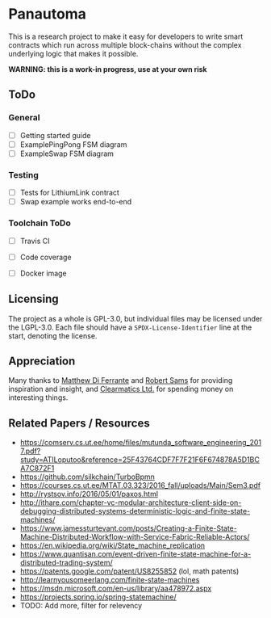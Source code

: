# Panautoma 

This is a research project to make it easy for developers to write smart contracts which run across multiple block-chains without the complex underlying logic that makes it possible.

**WARNING: this is a work-in progress, use at your own risk**


## ToDo

### General

 * [ ] Getting started guide
 * [ ] ExamplePingPong FSM diagram
 * [ ] ExampleSwap FSM diagram

### Testing

 * [ ] Tests for LithiumLink contract
 * [ ] Swap example works end-to-end

### Toolchain ToDo

 * [ ] Travis CI
 * [ ] Code coverage
 * [ ] Docker image


## Licensing

The project as a whole is GPL-3.0, but individual files may be licensed under the LGPL-3.0. Each file should have a `SPDX-License-Identifier` line at the start, denoting the license.


## Appreciation

Many thanks to [Matthew Di Ferrante](https://github.com/mattdf) and [Robert Sams](https://twitter.com/codedlogic) for providing inspiration and insight, and [Clearmatics Ltd.](https://www.clearmatics.com/) for spending money on interesting things.

## Related Papers / Resources

 * https://comserv.cs.ut.ee/home/files/mutunda_software_engineering_2017.pdf?study=ATILoputoo&reference=25F43764CDF7F7F21F6F674878A5D1BCA7C872F1
 * https://github.com/silkchain/TurboBpmn
 * https://courses.cs.ut.ee/MTAT.03.323/2016_fall/uploads/Main/Sem3.pdf
 * http://rystsov.info/2016/05/01/paxos.html
 * http://ithare.com/chapter-vc-modular-architecture-client-side-on-debugging-distributed-systems-deterministic-logic-and-finite-state-machines/
 * https://www.jamessturtevant.com/posts/Creating-a-Finite-State-Machine-Distributed-Workflow-with-Service-Fabric-Reliable-Actors/
 * https://en.wikipedia.org/wiki/State_machine_replication
 * https://www.quantisan.com/event-driven-finite-state-machine-for-a-distributed-trading-system/
 * https://patents.google.com/patent/US8255852 (lol, math patents)
 * http://learnyousomeerlang.com/finite-state-machines
 * https://msdn.microsoft.com/en-us/library/aa478972.aspx
 * https://projects.spring.io/spring-statemachine/
 * TODO: Add more, filter for relevency
